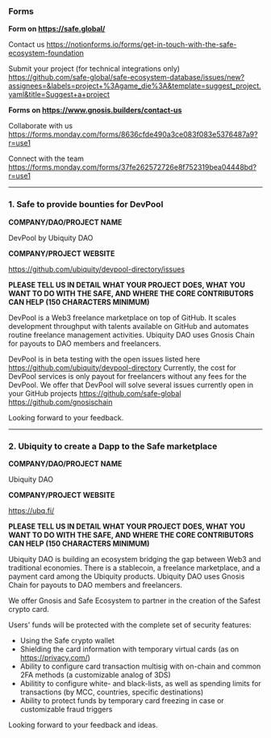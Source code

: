 ### Forms

**Form on https://safe.global/**

Contact us
https://notionforms.io/forms/get-in-touch-with-the-safe-ecosystem-foundation

Submit your project (for technical integrations only)
https://github.com/safe-global/safe-ecosystem-database/issues/new?assignees=&labels=project+%3Agame_die%3A&template=suggest_project.yaml&title=Suggest+a+project

**Forms on https://www.gnosis.builders/contact-us**

Collaborate with us
https://forms.monday.com/forms/8636cfde490a3ce083f083e5376487a9?r=use1

Connect with the team 
https://forms.monday.com/forms/37fe262572726e8f752319bea04448bd?r=use1

---

### 1. Safe to provide bounties for DevPool

**COMPANY/DAO/PROJECT NAME**

DevPool by Ubiquity DAO

**COMPANY/PROJECT WEBSITE** 

https://github.com/ubiquity/devpool-directory/issues

**PLEASE TELL US IN DETAIL WHAT YOUR PROJECT DOES, WHAT YOU WANT TO DO WITH THE SAFE, AND WHERE THE CORE CONTRIBUTORS CAN HELP (150 CHARACTERS MINIMUM)** 

DevPool is a Web3 freelance marketplace on top of GitHub. 
It scales development throughput with talents available on GitHub and automates routine freelance management activities.
Ubiquity DAO uses Gnosis Chain for payouts to DAO members and freelancers.

DevPool is in beta testing with the open issues listed here https://github.com/ubiquity/devpool-directory
Currently, the cost for DevPool services is only payout for freelancers without any fees for the DevPool.
We offer that DevPool will solve several issues currently open in your GitHub projects https://github.com/safe-global https://github.com/gnosischain

Looking forward to your feedback.

---

### 2. Ubiquity to create a Dapp to the Safe marketplace

**COMPANY/DAO/PROJECT NAME**

Ubiquity DAO

**COMPANY/PROJECT WEBSITE** 

https://ubq.fi/

**PLEASE TELL US IN DETAIL WHAT YOUR PROJECT DOES, WHAT YOU WANT TO DO WITH THE SAFE, AND WHERE THE CORE CONTRIBUTORS CAN HELP (150 CHARACTERS MINIMUM)** 

Ubiquity DAO is building an ecosystem bridging the gap between Web3 and traditional economies.
There is a stablecoin, a freelance marketplace, and a payment card among the Ubiquity products.
Ubiquity DAO uses Gnosis Chain for payouts to DAO members and freelancers.  

We offer Gnosis and Safe Ecosystem to partner in the creation of the Safest crypto card.

Users' funds will be protected with the complete set of security features:
- Using the Safe crypto wallet
- Shielding the card information with temporary virtual cards (as on https://privacy.com/)
- Ability to configure card transaction multisig with on-chain and common 2FA methods (a customizable analog of 3DS)
- Abilitity to configure white- and black-lists, as well as spending limits for transactions (by MCC, countries, specific destinations)
- Ability to protect funds by temporary card freezing in case or customizable fraud triggers

Looking forward to your feedback and ideas.
